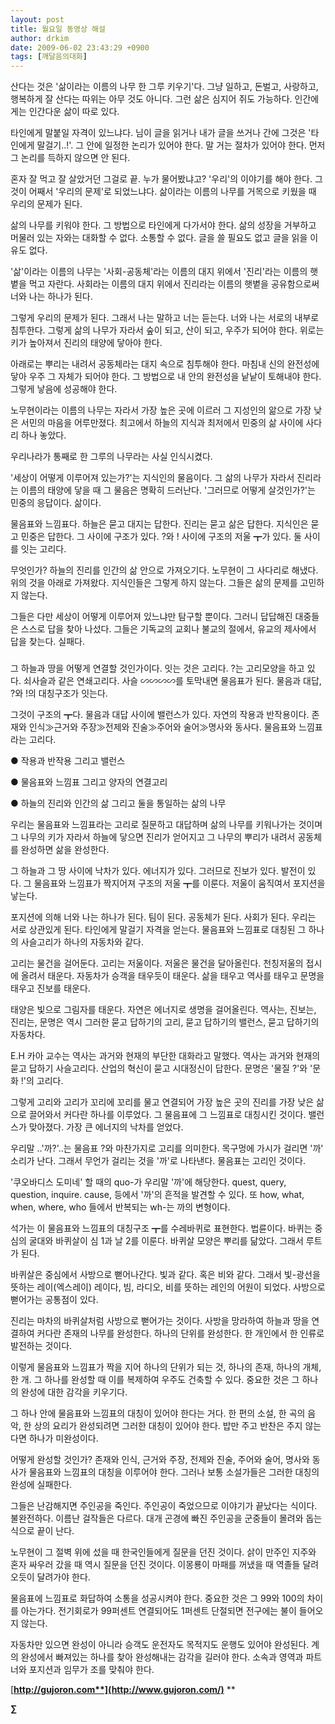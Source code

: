 ```yaml
---
layout: post
title: 월요일 동영상 해설
author: drkim
date: 2009-06-02 23:43:29 +0900
tags: [깨달음의대화]
---
```

산다는 것은 '삶이라는 이름의 나무 한 그루 키우기'다. 그냥 일하고, 돈벌고, 사랑하고, 행복하게 잘 산다는 따위는 아무 것도 아니다. 그런 삶은 심지어 쥐도 가능하다. 인간에게는 인간다운 삶이 따로 있다. 

타인에게 말붙일 자격이 있느냐다. 님이 글을 읽거나 내가 글을 쓰거나 간에 그것은 '타인에게 말걸기..!'. 그 안에 일정한 논리가 있어야 한다. 말 거는 절차가 있어야 한다. 먼저 그 논리를 득하지 않으면 안 된다. 

혼자 잘 먹고 잘 살았거던 그걸로 끝. 누가 물어봤냐고? '우리'의 이야기를 해야 한다. 그것이 어째서 '우리의 문제'로 되었느냐다. 삶이라는 이름의 나무를 거목으로 키웠을 때 우리의 문제가 된다.

삶의 나무를 키워야 한다. 그 방법으로 타인에게 다가서야 한다. 삶의 성장을 거부하고 머물러 있는 자와는 대화할 수 없다. 소통할 수 없다. 글을 쓸 필요도 없고 글을 읽을 이유도 없다.

'삶'이라는 이름의 나무는 '사회-공동체'라는 이름의 대지 위에서 '진리'라는 이름의 햇볕을 먹고 자란다. 사회라는 이름의 대지 위에서 진리라는 이름의 햇볕을 공유함으로써 너와 나는 하나가 된다.

그렇게 우리의 문제가 된다. 그래서 나는 말하고 너는 듣는다. 너와 나는 서로의 내부로 침투한다. 그렇게 삶의 나무가 자라서 숲이 되고, 산이 되고, 우주가 되어야 한다. 위로는 키가 높아져서 진리의 태양에 닿아야 한다. 

아래로는 뿌리는 내려서 공동체라는 대지 속으로 침투해야 한다. 마침내 신의 완전성에 닿아 우주 그 자체가 되어야 한다. 그 방법으로 내 안의 완전성을 낱낱이 토해내야 한다. 그렇게 낳음에 성공해야 한다. 

노무현이라는 이름의 나무는 자라서 가장 높은 곳에 이르러 그 지성인의 앎으로 가장 낮은 서민의 마음을 어루만졌다. 최고에서 하늘의 지식과 최저에서 민중의 삶 사이에 사다리 하나 놓았다. 

우리나라가 통째로 한 그루의 나무라는 사실 인식시켰다. 

'세상이 어떻게 이루어져 있는가?'는 지식인의 물음이다. 그 삶의 나무가 자라서 진리라는 이름의 태양에 닿을 때 그 물음은 명확히 드러난다. '그러므로 어떻게 살것인가?'는 민중의 응답이다. 삶이다.

물음표와 느낌표다. 하늘은 묻고 대지는 답한다. 진리는 묻고 삶은 답한다. 지식인은 묻고 민중은 답한다. 그 사이에 구조가 있다. ?와 ! 사이에 구조의 저울 ┳가 있다. 둘 사이를 잇는 고리다.

무엇인가? 하늘의 진리를 인간의 삶 안으로 가져오기다. 노무현이 그 사다리로 해냈다. 위의 것을 아래로 가져왔다. 지식인들은 그렇게 하지 않는다. 그들은 삶의 문제를 고민하지 않는다. 

그들은 다만 세상이 어떻게 이루어져 있느냐만 탐구할 뿐이다. 그러니 답답해진 대중들은 스스로 답을 찾아 나섰다. 그들은 기독교의 교회나 불교의 절에서, 유교의 제사에서 답을 찾는다. 실패다.

###

그 하늘과 땅을 어떻게 연결할 것인가이다. 잇는 것은 고리다. ?는 고리모양을 하고 있다. 쇠사슬과 같은 연쇄고리다. 사슬 ∽∽∽∽를 토막내면 물음표가 된다. 물음과 대답, ?와 !의 대칭구조가 잇는다. 

그것이 구조의 ┳다. 물음과 대답 사이에 밸런스가 있다. 자연의 작용과 반작용이다. 존재와 인식≫근거와 주장≫전제와 진술≫주어와 술어≫명사와 동사다. 물음표와 느낌표라는 고리다. 

● 작용과 반작용 그리고 밸런스 

● 물음표와 느낌표 그리고 양자의 연결고리

● 하늘의 진리와 인간의 삶 그리고 둘을 통일하는 삶의 나무

우리는 물음표와 느낌표라는 고리로 질문하고 대답하며 삶의 나무를 키워나가는 것이며 그 나무의 키가 자라서 하늘에 닿으면 진리가 얻어지고 그 나무의 뿌리가 내려서 공동체를 완성하면 삶을 완성한다. 

그 하늘과 그 땅 사이에 낙차가 있다. 에너지가 있다. 그러므로 진보가 있다. 발전이 있다. 그 물음표와 느낌표가 짝지어져 구조의 저울 ┳를 이룬다. 저울이 움직여서 포지션을 낳는다. 

포지션에 의해 너와 나는 하나가 된다. 팀이 된다. 공동체가 된다. 사회가 된다. 우리는 서로 상관있게 된다. 타인에게 말걸기 자격을 얻는다. 물음표와 느낌표로 대칭된 그 하나의 사슬고리가 하나의 자동차와 같다.

고리는 물건을 걸어둔다. 고리는 저울이다. 저울은 물건을 달아올린다. 천칭저울의 접시에 올려서 태운다. 자동차가 승객을 태우듯이 태운다. 삶을 태우고 역사를 태우고 문명을 태우고 진보를 태운다. 

태양은 빛으로 그림자를 태운다. 자연은 에너지로 생명을 걸어올린다. 역사는, 진보는, 진리는, 문명은 역시 그러한 묻고 답하기의 고리, 묻고 답하기의 밸런스, 묻고 답하기의 자동차다. 

E.H 카아 교수는 역사는 과거와 현재의 부단한 대화라고 말했다. 역사는 과거와 현재의 묻고 답하기 사슬고리다. 산업의 혁신이 묻고 시대정신이 답한다. 문명은 '물질 ?'와 '문화 !'의 고리다. 

그렇게 고리와 고리가 꼬리에 꼬리를 물고 연결되어 가장 높은 곳의 진리를 가장 낮은 삶으로 끌어와서 커다란 하나를 이루었다. 그 물음표에 그 느낌표로 대칭시킨 것이다. 밸런스가 맞아졌다. 가장 큰 에너지의 낙차를 얻었다.

우리말 ..'까?'..는 물음표 ?와 마찬가지로 고리를 의미한다. 목구멍에 가시가 걸리면 '까' 소리가 난다. 그래서 무언가 걸리는 것을 '까'로 나타낸다. 물음표는 고리인 것이다.

'쿠오바디스 도미네' 할 때의 quo-가 우리말 '까'에 해당한다. quest, query, question, inquire. cause, 등에서 '까'의 흔적을 발견할 수 있다. 또 how, what, when, where, who 들에서 반복되는 wh-는 까의 변형이다.

석가는 이 물음표와 느낌표의 대칭구조 ┳를 수레바퀴로 표현한다. 법륜이다. 바퀴는 중심의 굴대와 바퀴살이 심 1과 날 2를 이룬다. 바퀴살 모양은 뿌리를 닮았다. 그래서 루트가 된다.

바퀴살은 중심에서 사방으로 뻗어나간다. 빛과 같다. 혹은 비와 같다. 그래서 빛-광선을 뜻하는 레이(엑스레이) 레이다, 빔, 라디오, 비를 뜻하는 레인의 어원이 되었다. 사방으로 뻗어가는 공통점이 있다. 

진리는 마차의 바퀴살처럼 사방으로 뻗어가는 것이다. 사방을 망라하여 하늘과 땅을 연결하여 커다란 존재의 나무를 완성한다. 하나의 단위를 완성한다. 한 개인에서 한 인류로 발전하는 것이다.

이렇게 물음표와 느낌표가 짝을 지어 하나의 단위가 되는 것, 하나의 존재, 하나의 개체, 한 개. 그 하나를 완성할 때 이를 복제하여 우주도 건축할 수 있다. 중요한 것은 그 하나의 완성에 대한 감각을 키우기다.

그 하나 안에 물음표와 느낌표의 대칭이 있어야 한다는 거다. 한 편의 소설, 한 곡의 음악, 한 상의 요리가 완성되려면 그러한 대칭이 있어야 한다. 밥만 주고 반찬은 주지 않는다면 하나가 미완성이다.

어떻게 완성할 것인가? 존재와 인식, 근거와 주장, 전제와 진술, 주어와 술어, 명사와 동사가 물음표와 느낌표의 대칭을 이루어야 한다. 그러나 보통 소설가들은 그러한 대칭의 완성에 실패한다.

그들은 난감해지면 주인공을 죽인다. 주인공이 죽었으므로 이야기가 끝났다는 식이다. 불완전하다. 이름난 걸작들은 다르다. 대개 곤경에 빠진 주인공을 군중들이 몰려와 돕는 식으로 끝이 난다.

노무현이 그 절벽 위에 섰을 때 한국인들에게 질문을 던진 것이다. 삵이 만주인 지주와 혼자 싸우러 갔을 때 역시 질문을 던진 것이다. 이몽룡이 마패를 꺼냈을 때 역졸들 달려오듯이 달려가야 한다.

물음표에 느낌표로 화답하여 소통을 성공시켜야 한다. 중요한 것은 그 99와 100의 차이를 아는가다. 전기회로가 99퍼센트 연결되어도 1퍼센트 단절되면 전구에는 불이 들어오지 않는다.

자동차만 있으면 완성이 아니라 승객도 운전자도 목적지도 운행도 있어야 완성된다. 계의 완성에서 빠져있는 하나를 찾아 완성해내는 감각을 길러야 한다. 소속과 영역과 파트너와 포지션과 임무가 조를 맞춰야 한다.

[**http://gujoron.com**](http://www.gujoron.com/)** 
**

**∑**